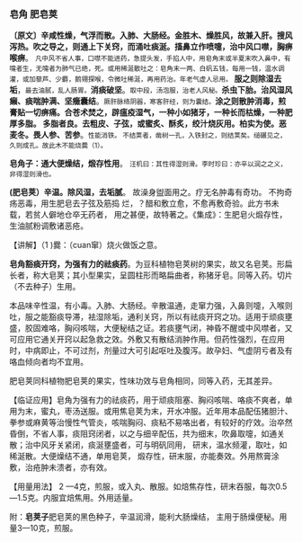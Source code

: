 ### 皂角   肥皂荚

**〔原文〕辛咸性燥，气浮而散。入肺、大肠经。金胜木、燥胜风，故兼入肝。搜风泻热。吹之导之，则通上下关窍，而涌吐痰涎。搐鼻立作喷嚏，治中风口噤，胸痹喉痹**。 <small>凡中风不省人事，口噤不能进药，急提头发，手掐人中，用皂角末或半夏末吹入鼻中，有嚏者生，无嚏者为肺气已绝，死。或用稀涎散吐之：皂角末一两、白矾五钱，每用一钱，温水调灌，或加藜芦、少麝，鹅翎探喉，令微吐稀涎，再用药治。年老气虚人忌用。</small> **服之则除湿去垢**，<small>最去油腻，乱人肠胃。</small>**消痰破坚**。<small>取中段，汤泡服，治老人风秘。</small>**杀虫下胎。治风湿风癩、痰喘肿满、坚癥囊结**。<small>厥肝脉络阴器，寒客肝经，则为囊结。</small>**涂之则散肿消毒，煎膏贴一切痹痛。合苍术焚之，辟瘟疫湿气，一种小如猪牙，一种长而枯燥，一种肥厚多脂。 多脂者良。去粗皮、子弦，或蜜炙、酥炙，绞汁烧灰用。柏实为使。恶麦冬。畏人参、苦参**。<small>性能消铁。 不结荚者，凿树一孔，入铁封之，则结荚矣。缒碾见之，久则成孔。故此木不能烧爨（1）。</small>

**皂角子：通大便燥结，煅存性用**。 <small>汪机曰：其性得湿则滑。李时珍曰：亦辛以润之之义，非得湿则滑也。</small>

**(肥皂荚）辛温。除风湿，去垢腻**。 故澡身盥面用之。疗无名肿毒有奇功。 不拘奇疡恶毒，用生肥皂去子弦及筋捣 烂，？醋和敷立愈，不愈再敷奇验。此方书未载，若贫人僻地仓卒无药者， 用之甚便，故特著之。《集成》：生肥皂火煅存性，生油腻粉调敷诸恶疮。

【讲解】（1 )爨：（cuan窜）烧火做饭之意。

**皂角豁痰开窍，为强有力的祛痰药**。为豆科植物皂荚树的果实，故又名皂荚。形扁长者，称大皂荚；其小型果实，呈圆柱形而略扁曲者，称猪牙皂。同等入药。切片（不去种子）生用。

本品味辛性温，有小毒。入肺、大肠经。辛散温通，走窜力强，入鼻则嚏，入喉则吐，服之能豁痰导滞，袪湿除垢，通利关窍，所以有祛痰开窍之功。适用于顽痰壅盛，胶固难咯，胸闷咳喘，大便秘结之证。若痰壅气闭，神昏不醒或中风噤者，又可应用它通关开窍以起急救之效。外敷又有散结消肿作用。但药性强烈，在应用时，中病即止，不可过剂，剂量过大可引起呕吐及腹泻。故孕妇、气虚阴亏者及有咯血倾向者均不宜用。

肥皂荚同科植物肥皂荚的果实，性味功效与皂角相同，同等入药，无其差异。

【临证应用】皂角为强有力的祛痰药，用于顽痰阻塞、胸闷咳喘、咯痰不爽者，单用为末，蜜丸，枣汤送服。或用焦皂荚为末，开水冲服。近年用本品配伍猪胆汁、拳参或麻黄等治慢性气管炎，咳喘胸闷、痰粘不易咯出者，有较好的疗效。治卒然昏倒，不省人事，痰阻窍闭者，以之与细辛配伍，共为细末，吹鼻取嚏，如通关散；治中风牙关紧闭，痰涎壅盛者，可与明矾同用， 研末，温水频灌，取吐，如稀涎散。大便燥结不通，单用皂荚， 煅存性，研末服，亦能奏效。外用熬膏涂敷，治疮肿未溃者，亦有效。

【用量用法】 2 —4克，煎服，或入丸、散服。如焙焦存性，研末吞服，每次0.5—1.5克。内服宜焙焦用。外用适量。

附：**皂荚子**肥皂荚的黑色种子，辛温润滑，能利大肠燥结， 主用于肠燥便秘。用量3—10克，煎服。
